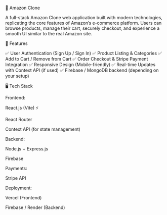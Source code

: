 🛒 Amazon Clone

A full-stack Amazon Clone web application built with modern technologies, replicating the core features of Amazon’s e-commerce platform. Users can browse products, manage their cart, securely checkout, and experience a smooth UI similar to the real Amazon site.

🚀 Features

✅ User Authentication (Sign Up / Sign In)
✅ Product Listing & Categories
✅ Add to Cart / Remove from Cart
✅ Order Checkout & Stripe Payment Integration
✅ Responsive Design (Mobile-friendly)
✅ Real-time Updates with Context API (if used)
✅ Firebase / MongoDB backend (depending on your setup)

🖥️ Tech Stack

Frontend:

React.js (Vite) ⚡

React Router

Context API  (for state management)


Backend:

Node.js + Express.js

Firebase 

Payments:

Stripe API

Deployment:

Vercel (Frontend)

Firebase / Render  (Backend)
